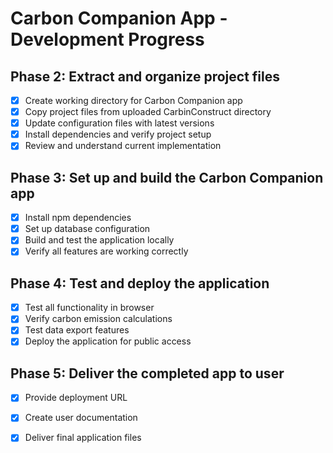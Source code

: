 # Carbon Companion App - Development Progress

## Phase 2: Extract and organize project files
- [x] Create working directory for Carbon Companion app
- [x] Copy project files from uploaded CarbinConstruct directory
- [x] Update configuration files with latest versions
- [x] Install dependencies and verify project setup
- [x] Review and understand current implementation

## Phase 3: Set up and build the Carbon Companion app
- [x] Install npm dependencies
- [x] Set up database configuration
- [x] Build and test the application locally
- [x] Verify all features are working correctly

## Phase 4: Test and deploy the application
- [x] Test all functionality in browser
- [x] Verify carbon emission calculations
- [x] Test data export features
- [x] Deploy the application for public access

## Phase 5: Deliver the completed app to user
- [x] Provide deployment URL
- [x] Create user documentation
- [x] Deliver final application files

